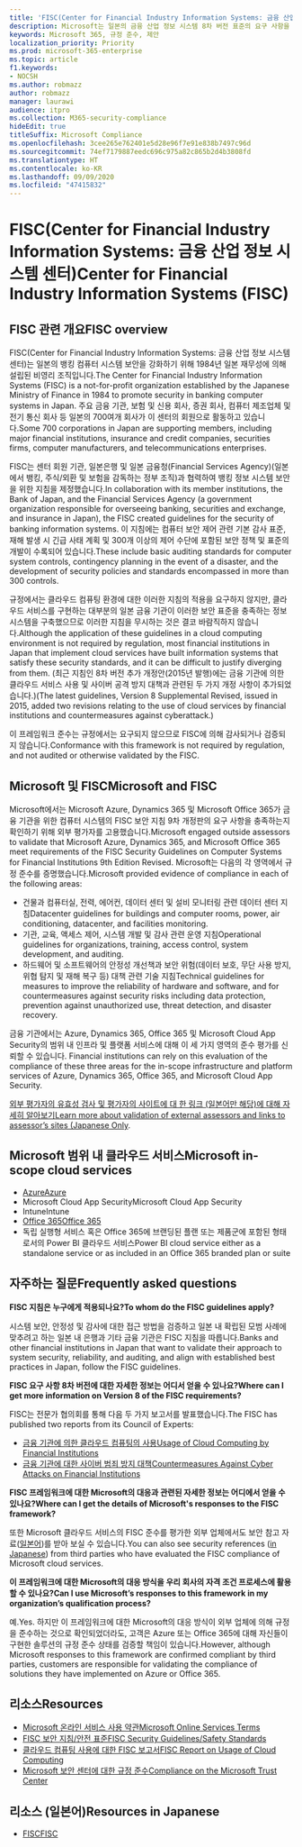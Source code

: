 ```yaml
---
title: 'FISC(Center for Financial Industry Information Systems: 금융 산업 정보 시스템 센터)'
description: Microsoft는 일본의 금융 산업 정보 시스템 8차 버전 표준의 요구 사항을 충족합니다.
keywords: Microsoft 365, 규정 준수, 제안
localization_priority: Priority
ms.prod: microsoft-365-enterprise
ms.topic: article
f1.keywords:
- NOCSH
ms.author: robmazz
author: robmazz
manager: laurawi
audience: itpro
ms.collection: M365-security-compliance
hideEdit: true
titleSuffix: Microsoft Compliance
ms.openlocfilehash: 3cee265e762401e5d28e96f7e91e838b7497c96d
ms.sourcegitcommit: 74ef7179887eedc696c975a82c865b2d4b3808fd
ms.translationtype: HT
ms.contentlocale: ko-KR
ms.lasthandoff: 09/09/2020
ms.locfileid: "47415832"
---
```

# <a name="center-for-financial-industry-information-systems-fisc"></a><span data-ttu-id="e333e-104">FISC(Center for Financial Industry Information Systems: 금융 산업 정보 시스템 센터)</span><span class="sxs-lookup"><span data-stu-id="e333e-104">Center for Financial Industry Information Systems (FISC)</span></span>

## <a name="fisc-overview"></a><span data-ttu-id="e333e-105">FISC 관련 개요</span><span class="sxs-lookup"><span data-stu-id="e333e-105">FISC overview</span></span>

<span data-ttu-id="e333e-106">FISC(Center for Financial Industry Information Systems: 금융 산업 정보 시스템 센터)는 일본의 뱅킹 컴퓨터 시스템 보안을 강화하기 위해 1984년 일본 재무성에 의해 설립된 비영리 조직입니다.</span><span class="sxs-lookup"><span data-stu-id="e333e-106">The Center for Financial Industry Information Systems (FISC) is a not-for-profit organization established by the Japanese Ministry of Finance in 1984 to promote security in banking computer systems in Japan.</span></span> <span data-ttu-id="e333e-107">주요 금융 기관, 보험 및 신용 회사, 증권 회사, 컴퓨터 제조업체 및 전기 통신 회사 등 일본의 700여개 회사가 이 센터의 회원으로 활동하고 있습니다.</span><span class="sxs-lookup"><span data-stu-id="e333e-107">Some 700 corporations in Japan are supporting members, including major financial institutions, insurance and credit companies, securities firms, computer manufacturers, and telecommunications enterprises.</span></span>

<span data-ttu-id="e333e-108">FISC는 센터 회원 기관, 일본은행 및 일본 금융청(Financial Services Agency)(일본에서 뱅킹, 주식/외환 및 보험을 감독하는 정부 조직)과 협력하여 뱅킹 정보 시스템 보안을 위한 지침을 제정했습니다.</span><span class="sxs-lookup"><span data-stu-id="e333e-108">In collaboration with its member institutions, the Bank of Japan, and the Financial Services Agency (a government organization responsible for overseeing banking, securities and exchange, and insurance in Japan), the FISC created guidelines for the security of banking information systems.</span></span> <span data-ttu-id="e333e-109">이 지침에는 컴퓨터 보안 제어 관련 기본 감사 표준, 재해 발생 시 긴급 사태 계획 및 300개 이상의 제어 수단에 포함된 보안 정책 및 표준의 개발이 수록되어 있습니다.</span><span class="sxs-lookup"><span data-stu-id="e333e-109">These include basic auditing standards for computer system controls, contingency planning in the event of a disaster, and the development of security policies and standards encompassed in more than 300 controls.</span></span>

<span data-ttu-id="e333e-110">규정에서는 클라우드 컴퓨팅 환경에 대한 이러한 지침의 적용을 요구하지 않지만, 클라우드 서비스를 구현하는 대부분의 일본 금융 기관이 이러한 보안 표준을 충족하는 정보 시스템을 구축했으므로 이러한 지침을 무시하는 것은 결코 바람직하지 않습니다.</span><span class="sxs-lookup"><span data-stu-id="e333e-110">Although the application of these guidelines in a cloud computing environment is not required by regulation, most financial institutions in Japan that implement cloud services have built information systems that satisfy these security standards, and it can be difficult to justify diverging from them.</span></span> <span data-ttu-id="e333e-111">(최근 지침인 8차 버전 추가 개정안(2015년 발행)에는 금융 기관에 의한 클라우드 서비스 사용 및 사이버 공격 방지 대책과 관련된 두 가지 개정 사항이 추가되었습니다.)</span><span class="sxs-lookup"><span data-stu-id="e333e-111">(The latest guidelines, Version 8 Supplemental Revised, issued in 2015, added two revisions relating to the use of cloud services by financial institutions and countermeasures against cyberattack.)</span></span>

<span data-ttu-id="e333e-112">이 프레임워크 준수는 규정에서는 요구되지 않으므로 FISC에 의해 감사되거나 검증되지 않습니다.</span><span class="sxs-lookup"><span data-stu-id="e333e-112">Conformance with this framework is not required by regulation, and not audited or otherwise validated by the FISC.</span></span>

## <a name="microsoft-and-fisc"></a><span data-ttu-id="e333e-113">Microsoft 및 FISC</span><span class="sxs-lookup"><span data-stu-id="e333e-113">Microsoft and FISC</span></span>

<span data-ttu-id="e333e-114">Microsoft에서는 Microsoft Azure, Dynamics 365 및 Microsoft Office 365가 금융 기관을 위한 컴퓨터 시스템의 FISC 보안 지침 9차 개정판의 요구 사항을 충족하는지 확인하기 위해 외부 평가자를 고용했습니다.</span><span class="sxs-lookup"><span data-stu-id="e333e-114">Microsoft engaged outside assessors to validate that Microsoft Azure, Dynamics 365, and Microsoft Office 365 meet requirements of the FISC Security Guidelines on Computer Systems for Financial Institutions 9th Edition Revised.</span></span> <span data-ttu-id="e333e-115">Microsoft는 다음의 각 영역에서 규정 준수를 증명했습니다.</span><span class="sxs-lookup"><span data-stu-id="e333e-115">Microsoft provided evidence of compliance in each of the following areas:</span></span>

- <span data-ttu-id="e333e-116">건물과 컴퓨터실, 전력, 에어컨, 데이터 센터 및 설비 모니터링 관련 데이터 센터 지침</span><span class="sxs-lookup"><span data-stu-id="e333e-116">Datacenter guidelines for buildings and computer rooms, power, air conditioning, datacenter, and facilities monitoring.</span></span>
- <span data-ttu-id="e333e-117">기관, 교육, 액세스 제어, 시스템 개발 및 감사 관련 운영 지침</span><span class="sxs-lookup"><span data-stu-id="e333e-117">Operational guidelines for organizations, training, access control, system development, and auditing.</span></span>
- <span data-ttu-id="e333e-118">하드웨어 및 소프트웨어의 안정성 개선책과 보안 위험(데이터 보호, 무단 사용 방지, 위협 탐지 및 재해 복구 등) 대책 관련 기술 지침</span><span class="sxs-lookup"><span data-stu-id="e333e-118">Technical guidelines for measures to improve the reliability of hardware and software, and for countermeasures against security risks including data protection, prevention against unauthorized use, threat detection, and disaster recovery.</span></span>

<span data-ttu-id="e333e-119">금융 기관에서는 Azure, Dynamics 365, Office 365 및 Microsoft Cloud App Security의 범위 내 인프라 및 플랫폼 서비스에 대해 이 세 가지 영역의 준수 평가를 신뢰할 수 있습니다. </span><span class="sxs-lookup"><span data-stu-id="e333e-119">Financial institutions can rely on this evaluation of the compliance of these three areas for the in-scope infrastructure and platform services of Azure, Dynamics 365, Office 365, and Microsoft Cloud App Security.</span></span>

<span data-ttu-id="e333e-120">[외부 평가자의 유효성 검사 및 평가자의 사이트에 대 한 링크 (일본어만 해당)에 대해 자세히 알아보기](https://cloudblogs.microsoft.com/industry-blog/ja-jp/financial-services/2018/05/11/fisc_v9/)</span><span class="sxs-lookup"><span data-stu-id="e333e-120">[Learn more about validation of external assessors and links to assessor’s sites (Japanese Only](https://cloudblogs.microsoft.com/industry-blog/ja-jp/financial-services/2018/05/11/fisc_v9/).</span></span>

## <a name="microsoft-in-scope-cloud-services"></a><span data-ttu-id="e333e-121">Microsoft 범위 내 클라우드 서비스</span><span class="sxs-lookup"><span data-stu-id="e333e-121">Microsoft in-scope cloud services</span></span>

- [<span data-ttu-id="e333e-122">Azure</span><span class="sxs-lookup"><span data-stu-id="e333e-122">Azure</span></span>](https://aka.ms/AzureCompliance)
- <span data-ttu-id="e333e-123">Microsoft Cloud App Security</span><span class="sxs-lookup"><span data-stu-id="e333e-123">Microsoft Cloud App Security</span></span>
- <span data-ttu-id="e333e-124">Intune</span><span class="sxs-lookup"><span data-stu-id="e333e-124">Intune</span></span>
- [<span data-ttu-id="e333e-125">Office 365</span><span class="sxs-lookup"><span data-stu-id="e333e-125">Office 365</span></span>](https://go.microsoft.com/fwlink/p/?LinkID=2077751)
- <span data-ttu-id="e333e-126">독립 실행형 서비스 혹은 Office 365에 브랜딩된 플랜 또는 제품군에 포함된 형태로서의 Power BI 클라우드 서비스</span><span class="sxs-lookup"><span data-stu-id="e333e-126">Power BI cloud service either as a standalone service or as included in an Office 365 branded plan or suite</span></span>

## <a name="frequently-asked-questions"></a><span data-ttu-id="e333e-127">자주하는 질문</span><span class="sxs-lookup"><span data-stu-id="e333e-127">Frequently asked questions</span></span>

<span data-ttu-id="e333e-128">**FISC 지침은 누구에게 적용되나요?**</span><span class="sxs-lookup"><span data-stu-id="e333e-128">**To whom do the FISC guidelines apply?**</span></span>

<span data-ttu-id="e333e-129">시스템 보안, 안정성 및 감사에 대한 접근 방법을 검증하고 일본 내 확립된 모범 사례에 맞추려고 하는 일본 내 은행과 기타 금융 기관은 FISC 지침을 따릅니다.</span><span class="sxs-lookup"><span data-stu-id="e333e-129">Banks and other financial institutions in Japan that want to validate their approach to system security, reliability, and auditing, and align with established best practices in Japan, follow the FISC guidelines.</span></span>

<span data-ttu-id="e333e-130">**FISC 요구 사항 8차 버전에 대한 자세한 정보는 어디서 얻을 수 있나요?**</span><span class="sxs-lookup"><span data-stu-id="e333e-130">**Where can I get more information on Version 8 of the FISC requirements?**</span></span>

<span data-ttu-id="e333e-131">FISC는 전문가 협의회를 통해 다음 두 가지 보고서를 발표했습니다.</span><span class="sxs-lookup"><span data-stu-id="e333e-131">The FISC has published two reports from its Council of Experts:</span></span>

- [<span data-ttu-id="e333e-132">금융 기관에 의한 클라우드 컴퓨팅의 사용</span><span class="sxs-lookup"><span data-stu-id="e333e-132">Usage of Cloud Computing by Financial Institutions</span></span>](https://aka.ms/cloud-computing-report-en)
- [<span data-ttu-id="e333e-133">금융 기관에 대한 사이버 범죄 방지 대책</span><span class="sxs-lookup"><span data-stu-id="e333e-133">Countermeasures Against Cyber Attacks on Financial Institutions</span></span>](https://aka.ms/cyberattack-counter)

<span data-ttu-id="e333e-134">**FISC 프레임워크에 대한 Microsoft의 대응과 관련된 자세한 정보는 어디에서 얻을 수 있나요?**</span><span class="sxs-lookup"><span data-stu-id="e333e-134">**Where can I get the details of Microsoft's responses to the FISC framework?**</span></span>

<span data-ttu-id="e333e-135">또한 Microsoft 클라우드 서비스의 FISC 준수를 평가한 외부 업체에서도 보안 참고 자료([일본어](https://aka.ms/microsoftresponsetofiscguidancejapanese))를 받아 보실 수 있습니다.</span><span class="sxs-lookup"><span data-stu-id="e333e-135">You can also see security references ([in Japanese](https://aka.ms/microsoftresponsetofiscguidancejapanese)) from third parties who have evaluated the FISC compliance of Microsoft cloud services.</span></span>

<span data-ttu-id="e333e-136">**이 프레임워크에 대한 Microsoft의 대응 방식을 우리 회사의 자격 조건 프로세스에 활용할 수 있나요?**</span><span class="sxs-lookup"><span data-stu-id="e333e-136">**Can I use Microsoft’s responses to this framework in my organization’s qualification process?**</span></span>

<span data-ttu-id="e333e-137">예.</span><span class="sxs-lookup"><span data-stu-id="e333e-137">Yes.</span></span> <span data-ttu-id="e333e-138">하지만 이 프레임워크에 대한 Microsoft의 대응 방식이 외부 업체에 의해 규정을 준수하는 것으로 확인되었더라도, 고객은 Azure 또는 Office 365에 대해 자신들이 구현한 솔루션의 규정 준수 상태를 검증할 책임이 있습니다.</span><span class="sxs-lookup"><span data-stu-id="e333e-138">However, although Microsoft responses to this framework are confirmed compliant by third parties, customers are responsible for validating the compliance of solutions they have implemented on Azure or Office 365.</span></span>

## <a name="resources"></a><span data-ttu-id="e333e-139">리소스</span><span class="sxs-lookup"><span data-stu-id="e333e-139">Resources</span></span>

- [<span data-ttu-id="e333e-140">Microsoft 온라인 서비스 사용 약관</span><span class="sxs-lookup"><span data-stu-id="e333e-140">Microsoft Online Services Terms</span></span>](https://aka.ms/Online-Services-Terms)
- [<span data-ttu-id="e333e-141">FISC 보안 지침/안전 표준</span><span class="sxs-lookup"><span data-stu-id="e333e-141">FISC Security Guidelines/Safety Standards</span></span>](https://www.fisc.or.jp/english)
- [<span data-ttu-id="e333e-142">클라우드 컴퓨팅 사용에 대한 FISC 보고서</span><span class="sxs-lookup"><span data-stu-id="e333e-142">FISC Report on Usage of Cloud Computing</span></span>](https://aka.ms/cloud-computing-report-en)
- [<span data-ttu-id="e333e-143">Microsoft 보안 센터에 대한 규정 준수</span><span class="sxs-lookup"><span data-stu-id="e333e-143">Compliance on the Microsoft Trust Center</span></span>](https://www.microsoft.com/trust-center/compliance/compliance-overview)

## <a name="resources-in-japanese"></a><span data-ttu-id="e333e-144">리소스 (일본어)</span><span class="sxs-lookup"><span data-stu-id="e333e-144">Resources in Japanese</span></span>

- [<span data-ttu-id="e333e-145">FISC</span><span class="sxs-lookup"><span data-stu-id="e333e-145">FISC</span></span>](https://www.fisc.or.jp/)
